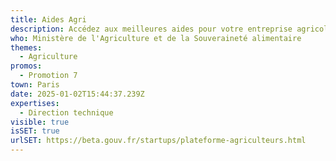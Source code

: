 ```yaml
---
title: Aides Agri
description: Accédez aux meilleures aides pour votre entreprise agricole
who: Ministère de l'Agriculture et de la Souveraineté alimentaire
themes:
  - Agriculture
promos:
  - Promotion 7
town: Paris
date: 2025-01-02T15:44:37.239Z
expertises:
  - Direction technique
visible: true
isSET: true
urlSET: https://beta.gouv.fr/startups/plateforme-agriculteurs.html
---
```

